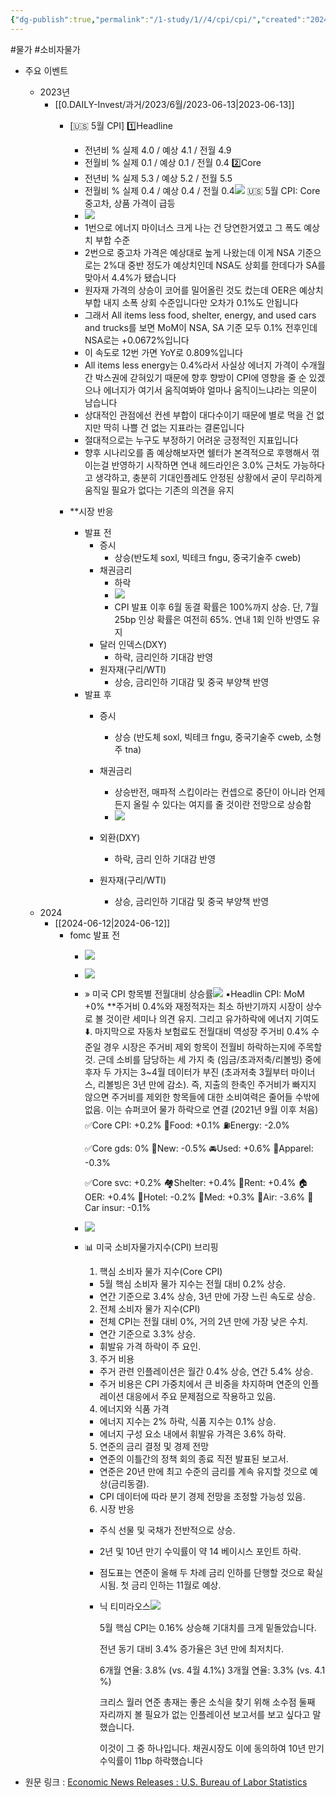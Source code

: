 ```yaml
---
{"dg-publish":true,"permalink":"/1-study/1//4/cpi/cpi/","created":"2024-11-20T21:02:27.275+09:00","updated":"2025-06-03T20:07:19.914+09:00"}
---
```


#물가 #소비자물가


- 주요 이벤트
	- 2023년
		- [[0.DAILY-Invest/과거/2023/6월/2023-06-13\|2023-06-13]]
			- [🇺🇸 5월 CPI]
				1️⃣Headline
				- 전년비 %
				실제 4.0 / 예상 4.1 / 전월 4.9
				- 전월비 %
				실제 0.1 / 예상 0.1 / 전월 0.4
				2️⃣Core
				- 전년비 %
				실제 5.3 / 예상 5.2 / 전월 5.5
				- 전월비 %
				실제 0.4 / 예상 0.4 / 전월 0.4![](https://i.imgur.com/4NNzRJ2.png)
				🇺🇸 5월 CPI: Core 중고차, 상품 가격이 급등
				- ![](https://i.imgur.com/aXw6gTX.png)
				- 1번으로 에너지 마이너스 크게 나는 건 당연한거였고 그 폭도 예상치 부합 수준
				- 2번으로 중고차 가격은 예상대로 높게 나왔는데 이게 NSA 기준으로는 2%대 중반 정도가 예상치인데 NSA도 상회를 한데다가 SA를 맞아서 4.4%가 됐습니다
				- 원자재 가격의 상승이 코어를 밀어올린 것도 컸는데 OER은 예상치 부합 내지 소폭 상회 수준입니다만 오차가 0.1%도 안됩니다
				- 그래서 All items less food, shelter, energy, and used cars and trucks를 보면 MoM이 NSA, SA 기준 모두 0.1% 전후인데 NSA로는 +0.0672%입니다
				- 이 속도로 12번 가면 YoY로 0.809%입니다
				- All items less energy는 0.4%라서 사실상 에너지 가격이 수개월간 박스권에 갇혀있기 때문에 향후 향방이 CPI에 영향을 줄 순 있겠으나 에너지가 여기서 움직여봐야 얼마나 움직이느냐라는 의문이 남습니다
				- 상대적인 관점에선 컨센 부합이 대다수이기 때문에 별로 먹을 건 없지만 딱히 나쁠 건 없는 지표라는 결론입니다
				- 절대적으로는 누구도 부정하기 어려운 긍정적인 지표입니다
				- 향후 시나리오를 좀 예상해보자면 쉘터가 본격적으로 후행해서 꺾이는걸 반영하기 시작하면 연내 헤드라인은 3.0% 근처도 가능하다고 생각하고, 충분히 기대인플레도 안정된 상황에서 굳이 무리하게 움직일 필요가 없다는 기존의 의견을 유지

			- **시장 반응
				- 발표 전
					- 증시
						- 상승(반도체 soxl, 빅테크 fngu, 중국기술주 cweb)
					- 채권금리
						- 하락
						- ![](https://i.imgur.com/0PPqrWC.png)
						- CPI 발표 이후 6월 동결 확률은 100%까지 상승. 단, 7월 25bp 인상 확률은 여전히 65%. 연내 1회 인하 반영도 유지
					- 달러 인덱스(DXY)
						- 하락, 금리인하 기대감 반영
					- 원자재(구리/WTI)
						- 상승, 금리인하 기대감 및 중국 부양책 반영
				- 발표 후
					- 증시
						- 상승 (반도체 soxl, 빅테크 fngu, 중국기술주 cweb, 소형주 tna)
					- 채권금리
						- 상승반전, 매파적 스킵이라는 컨셉으로 중단이 아니라 언제든지 올릴 수 있다는 여지를 줄 것이란 전망으로 상승함
						- ![](https://i.imgur.com/H0j3uQU.png)

					- 외환(DXY)
						- 하락, 금리 인하 기대감 반영
					- 원자재(구리/WTI)
						- 상승, 금리인하 기대감 및 중국 부양책 반영
	- 2024
		- [[2024-06-12\|2024-06-12]]
			- fomc 발표 전
				- ![](https://i.imgur.com/Xjf258B.png)
				- ![](https://i.imgur.com/KZABDxA.png)
				- » 미국 CPI 항목별 전월대비 상승률![](https://i.imgur.com/5D9bH6G.png)
					▪️Headlin CPI: MoM +0%
					**주거비 0.4%와 재정적자는 최소 하반기까지 시장이 상수로 볼 것이란 세미나 의견 유지. 그리고 유가하락에 에너지 기여도⬇️. 마지막으로 자동차 보험료도 전월대비 역성장
					주거비 0.4% 수준일 경우 시장은 주거비 제외 항목이 전월비 하락하는지에 주목할 것. 근데 소비를 담당하는 세 가지 축 (임금/초과저축/리볼빙) 중에 후자 두 가지는 3~4월 데이터가 부진 (초과저축 3월부터 마이너스, 리볼빙은 3년 만에 감소). 즉, 지출의 한축인 주거비가 빠지지 않으면 주거비를 제외한 항목들에 대한 소비여력은 줄어들 수밖에 없음. 이는 슈퍼코어 물가 하락으로 연결 (2021년 9월 이후 처음)
					✅Core CPI: +0.2%
					🍲Food: +0.1%
					⛽️Energy: -2.0%
					
					✅Core gds: 0%
					🚗New:  -0.5%
					🚘Used: +0.6%
					👕Apparel: -0.3%
					  
					✅Core svc: +0.2%
					🏘️Shelter: +0.4%
					  🏡Rent: +0.4%
					  🏠OER: +0.4%
					  🏨Hotel: -0.2%
					🏥Med: +0.3%
					🛫Air: -3.6%
					📜Car insur: -0.1%
				- ![](https://i.imgur.com/UwbWE1R.png)
				- 📊 미국 소비자물가지수(CPI) 브리핑
					1. 핵심 소비자 물가 지수(Core CPI)
					
					- 5월 핵심 소비자 물가 지수는 전월 대비 0.2% 상승.
					- 연간 기준으로 3.4% 상승, 3년 만에 가장 느린 속도로 상승.
					
					2. 전체 소비자 물가 지수(CPI)
					
					- 전체 CPI는 전월 대비 0%, 거의 2년 만에 가장 낮은 수치.
					- 연간 기준으로 3.3% 상승.
					- 휘발유 가격 하락이 주 요인.
					
					3. 주거 비용
					
					- 주거 관련 인플레이션은 월간 0.4% 상승, 연간 5.4% 상승.
					- 주거 비용은 CPI 가중치에서 큰 비중을 차지하며 연준의 인플레이션 대응에서 주요 문제점으로 작용하고 있음.
					
					4. 에너지와 식품 가격
					
					- 에너지 지수는 2% 하락, 식품 지수는 0.1% 상승.
					- 에너지 구성 요소 내에서 휘발유 가격은 3.6% 하락.
					
					5. 연준의 금리 결정 및 경제 전망
					
					- 연준의 이틀간의 정책 회의 종료 직전 발표된 보고서.
					- 연준은 20년 만에 최고 수준의 금리를 계속 유지할 것으로 예상(금리동결).
					- CPI 데이터에 따라 분기 경제 전망을 조정할 가능성 있음.
					
					6. 시장 반응
					
					- 주식 선물 및 국채가 전반적으로 상승.
					- 2년 및 10년 만기 수익률이 약 14 베이시스 포인트 하락.
					- 점도표는 연준이 올해 두 차례 금리 인하를 단행할 것으로 확실시됨. 첫 금리 인하는 11월로 예상.
					- 닉 티미라오스![](https://i.imgur.com/foyA0Ns.png)
	
						5월 핵심 CPI는 0.16% 상승해 기대치를 크게 밑돌았습니다.
						
						전년 동기 대비 3.4% 증가율은 3년 만에 최저치다.
						
						6개월 연율: 3.8% (vs. 4월 4.1%)
						3개월 연율: 3.3% (vs. 4.1 %)
						
						크리스 월러 연준 총재는 좋은 소식을 찾기 위해 소수점 둘째 자리까지 볼 필요가 없는 인플레이션 보고서를 보고 싶다고 말했습니다.
						
						이것이 그 중 하나입니다. 채권시장도 이에 동의하여 10년 만기 수익률이 11bp 하락했습니다

- 원문 링크 : [Economic News Releases : U.S. Bureau of Labor Statistics](https://www.bls.gov/bls/newsrels.htm)